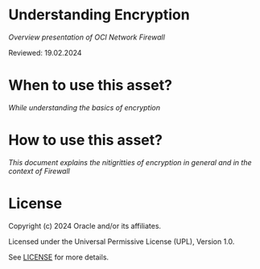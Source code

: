 # Understanding Encryption
 
*Overview presentation of OCI Network Firewall*

Reviewed: 19.02.2024
 
# When to use this asset?
 
*While understanding the basics of encryption*
 
# How to use this asset?
 
*This document explains the nitigritties of encryption in general and in the context of Firewall*
 
# License

Copyright (c) 2024 Oracle and/or its affiliates.

Licensed under the Universal Permissive License (UPL), Version 1.0.

See [LICENSE](https://github.com/oracle-devrel/technology-engineering/blob/main/LICENSE) for more details.
